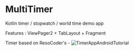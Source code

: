 # MultiTimer

Kotlin timer / stopwatch / world time demo app

Features : ViewPager2 + TabLayout + Fragment
  
  Timer based on ResoCoder's - ![TimerAppAndroidTutorial]("https://github.com/ResoCoder/TimerAppAndroidTutorial")    
